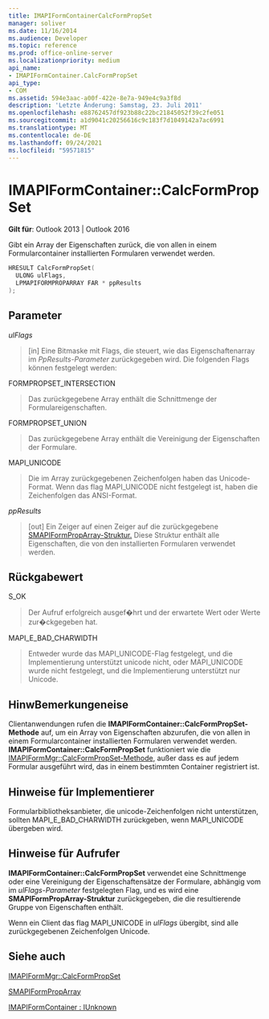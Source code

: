 ```yaml
---
title: IMAPIFormContainerCalcFormPropSet
manager: soliver
ms.date: 11/16/2014
ms.audience: Developer
ms.topic: reference
ms.prod: office-online-server
ms.localizationpriority: medium
api_name:
- IMAPIFormContainer.CalcFormPropSet
api_type:
- COM
ms.assetid: 594e3aac-a00f-422e-8e7a-949e4c9a3f8d
description: 'Letzte Änderung: Samstag, 23. Juli 2011'
ms.openlocfilehash: e88762457df923b88c22bc21845052f39c2fe051
ms.sourcegitcommit: a1d9041c20256616c9c183f7d1049142a7ac6991
ms.translationtype: MT
ms.contentlocale: de-DE
ms.lasthandoff: 09/24/2021
ms.locfileid: "59571815"
---
```

# <a name="imapiformcontainercalcformpropset"></a>IMAPIFormContainer::CalcFormPropSet

  
  
**Gilt für**: Outlook 2013 | Outlook 2016 
  
Gibt ein Array der Eigenschaften zurück, die von allen in einem Formularcontainer installierten Formularen verwendet werden.
  
```cpp
HRESULT CalcFormPropSet(
  ULONG ulFlags,
  LPMAPIFORMPROPARRAY FAR * ppResults
);
```

## <a name="parameters"></a>Parameter

 _ulFlags_
  
> [in] Eine Bitmaske mit Flags, die steuert, wie das Eigenschaftenarray im  _PpResults-Parameter_ zurückgegeben wird. Die folgenden Flags können festgelegt werden: 
    
FORMPROPSET_INTERSECTION 
  
> Das zurückgegebene Array enthält die Schnittmenge der Formulareigenschaften.
    
FORMPROPSET_UNION 
  
> Das zurückgegebene Array enthält die Vereinigung der Eigenschaften der Formulare.
    
MAPI_UNICODE 
  
> Die im Array zurückgegebenen Zeichenfolgen haben das Unicode-Format. Wenn das flag MAPI_UNICODE nicht festgelegt ist, haben die Zeichenfolgen das ANSI-Format.
    
 _ppResults_
  
> [out] Ein Zeiger auf einen Zeiger auf die zurückgegebene [SMAPIFormPropArray-Struktur.](smapiformproparray.md) Diese Struktur enthält alle Eigenschaften, die von den installierten Formularen verwendet werden. 
    
## <a name="return-value"></a>Rückgabewert

S_OK 
  
> Der Aufruf erfolgreich ausgef�hrt und der erwartete Wert oder Werte zur�ckgegeben hat.
    
MAPI_E_BAD_CHARWIDTH 
  
> Entweder wurde das MAPI_UNICODE-Flag festgelegt, und die Implementierung unterstützt unicode nicht, oder MAPI_UNICODE wurde nicht festgelegt, und die Implementierung unterstützt nur Unicode.
    
## <a name="remarks"></a>HinwBemerkungeneise

Clientanwendungen rufen die **IMAPIFormContainer::CalcFormPropSet-Methode** auf, um ein Array von Eigenschaften abzurufen, die von allen in einem Formularcontainer installierten Formularen verwendet werden. **IMAPIFormContainer::CalcFormPropSet** funktioniert wie die [IMAPIFormMgr::CalcFormPropSet-Methode,](imapiformmgr-calcformpropset.md) außer dass es auf jedem Formular ausgeführt wird, das in einem bestimmten Container registriert ist. 
  
## <a name="notes-to-implementers"></a>Hinweise für Implementierer

Formularbibliotheksanbieter, die unicode-Zeichenfolgen nicht unterstützen, sollten MAPI_E_BAD_CHARWIDTH zurückgeben, wenn MAPI_UNICODE übergeben wird.
  
## <a name="notes-to-callers"></a>Hinweise für Aufrufer

 **IMAPIFormContainer::CalcFormPropSet** verwendet eine Schnittmenge oder eine Vereinigung der Eigenschaftensätze der Formulare, abhängig vom im  _ulFlags-Parameter_ festgelegten Flag, und es wird eine **SMAPIFormPropArray-Struktur** zurückgegeben, die die resultierende Gruppe von Eigenschaften enthält. 
  
Wenn ein Client das flag MAPI_UNICODE in  _ulFlags_ übergibt, sind alle zurückgegebenen Zeichenfolgen Unicode.
  
## <a name="see-also"></a>Siehe auch



[IMAPIFormMgr::CalcFormPropSet](imapiformmgr-calcformpropset.md)
  
[SMAPIFormPropArray](smapiformproparray.md)
  
[IMAPIFormContainer : IUnknown](imapiformcontaineriunknown.md)

